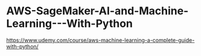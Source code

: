 # AWS-SageMaker-AI-and-Machine-Learning---With-Python
https://www.udemy.com/course/aws-machine-learning-a-complete-guide-with-python/
